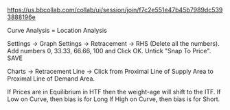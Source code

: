 https://us.bbcollab.com/collab/ui/session/join/f7c2e551e47b45b7989dc5393888196e

Curve Analysis = Location Analysis

Settings -> Graph Settings -> Retracement -> RHS (Delete all the numbers).  Add numbers 0, 33.33, 66.66, 100 and Click OK.  Untick "Snap To Price".  SAVE

Charts -> Retracement Line -> Click from Proximal Line of Supply Area to Proximal Line of Demand Area.

If Prices are in Equilibrium in HTF then the weight-age will shift to the ITF.
If Low on Curve, then bias is for Long
If High on Curve, then bias is for Short.

<!--stackedit_data:
eyJoaXN0b3J5IjpbLTE1NTAwODMyXX0=
-->